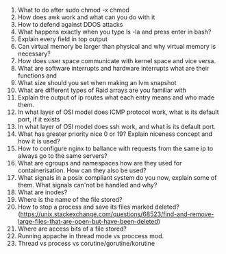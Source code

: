1) What to do after sudo chmod -x chmod
2) How does awk work and what can you do with it
3) How to defend against DDOS attacks 
4) What happens exactly when you type ls -la and press enter in bash?
5) Explain every field in top output
6) Can virtual memory be larger than physical and why virtual memory is necessary?
7) How does user space communicate with kernel space and vice versa.
8) What are software interrupts and hardware interrupts what are their functions and 
9) What size should you set when making an lvm snapshot
10) What are different types of Raid arrays are you familiar with 
11) Explain the output of ip routes what each entry means and who made them.
12) In what layer of OSI model does ICMP protocol work, what is its default port, if it exists
13) In what layer of OSI model does ssh work, and what is its default port.
14) What has greater priority nice 0 or 19? Explain niceness concept and how it is used?
15) How to configure nginx to ballance with requests from the same ip to always go to the same servers?
16) What are cgroups and namespaces how are they used for containerisation. How can they also be used?
17) What signals in a posix compliant system do you now, explain some of them. What signals can'not be handled and why?
18) What are inodes? 
19) Where is the name of the file stored?
20) How to stop a process and save its files marked deleted?(https://unix.stackexchange.com/questions/68523/find-and-remove-large-files-that-are-open-but-have-been-deleted)
21) Where are access bits of a file stored?
22) Running appache in thread mode vs proccess mod.
23) Thread vs process vs corutine/gorutine/korutine
